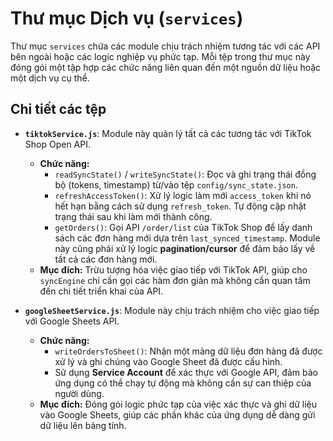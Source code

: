 # Thư mục Dịch vụ (`services`)

Thư mục `services` chứa các module chịu trách nhiệm tương tác với các API bên ngoài hoặc các logic nghiệp vụ phức tạp. Mỗi tệp trong thư mục này đóng gói một tập hợp các chức năng liên quan đến một nguồn dữ liệu hoặc một dịch vụ cụ thể.

## Chi tiết các tệp

-   **`tiktokService.js`**: Module này quản lý tất cả các tương tác với TikTok Shop Open API.
    -   **Chức năng:**
        -   `readSyncState()` / `writeSyncState()`: Đọc và ghi trạng thái đồng bộ (tokens, timestamp) từ/vào tệp `config/sync_state.json`.
        -   `refreshAccessToken()`: Xử lý logic làm mới `access_token` khi nó hết hạn bằng cách sử dụng `refresh_token`. Tự động cập nhật trạng thái sau khi làm mới thành công.
        -   `getOrders()`: Gọi API `/order/list` của TikTok Shop để lấy danh sách các đơn hàng mới dựa trên `last_synced_timestamp`. Module này cũng phải xử lý logic **pagination/cursor** để đảm bảo lấy về tất cả các đơn hàng mới.
    -   **Mục đích:** Trừu tượng hóa việc giao tiếp với TikTok API, giúp cho `syncEngine` chỉ cần gọi các hàm đơn giản mà không cần quan tâm đến chi tiết triển khai của API.

-   **`googleSheetService.js`**: Module này chịu trách nhiệm cho việc giao tiếp với Google Sheets API.
    -   **Chức năng:**
        -   `writeOrdersToSheet()`: Nhận một mảng dữ liệu đơn hàng đã được xử lý và ghi chúng vào Google Sheet đã được cấu hình.
        -   Sử dụng **Service Account** để xác thực với Google API, đảm bảo ứng dụng có thể chạy tự động mà không cần sự can thiệp của người dùng.
    -   **Mục đích:** Đóng gói logic phức tạp của việc xác thực và ghi dữ liệu vào Google Sheets, giúp các phần khác của ứng dụng dễ dàng gửi dữ liệu lên bảng tính.
